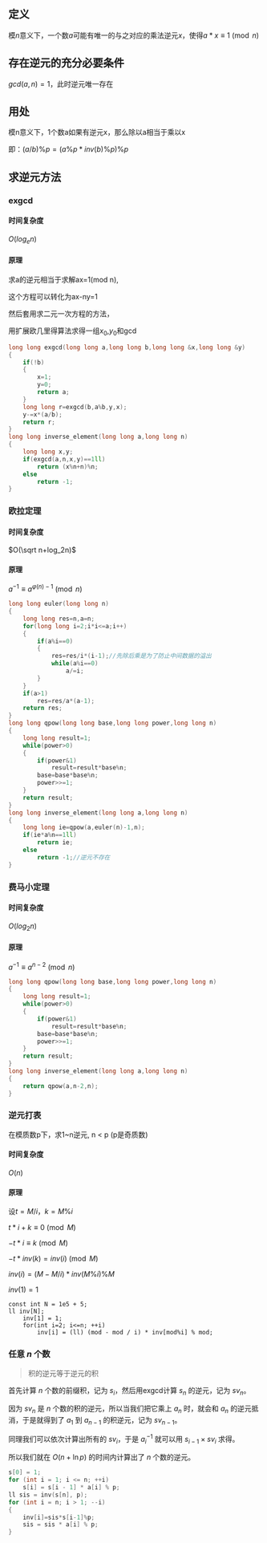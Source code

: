 ## 定义
模$n$意义下，一个数$a$可能有唯一的与之对应的乘法逆元$x$，使得$a*x \equiv 1\pmod n$

## 存在逆元的充分必要条件
$gcd(a,n)=1$，此时逆元唯一存在

## 用处
模n意义下，1个数a如果有逆元x，那么除以a相当于乘以x

即：$(a/b)\%p=(a\%p*inv(b)\%p)\%p$

## 求逆元方法

### exgcd

#### 时间复杂度

$O(log_e n)$

#### 原理

求a的逆元相当于求解ax=1(mod n),

这个方程可以转化为ax-ny=1

然后套用求二元一次方程的方法，

用扩展欧几里得算法求得一组$x_0$,$y_0$和gcd

```c++
long long exgcd(long long a,long long b,long long &x,long long &y)
{
	if(!b)
	{
		x=1;
		y=0;
		return a;
	}
	long long r=exgcd(b,a%b,y,x);
	y-=x*(a/b);
	return r;
}
long long inverse_element(long long a,long long n)
{
    long long x,y;
    if(exgcd(a,n,x,y)==1ll)
        return (x%n+n)%n;
    else
        return -1;
}
```

### 欧拉定理

#### 时间复杂度

$O(\sqrt n+log_2n)$

#### 原理

$a^{-1}\equiv a^{φ(n)-1} \pmod n$

```c++
long long euler(long long n)
{
    long long res=n,a=n;  
    for(long long i=2;i*i<=a;i++)
    {  
        if(a%i==0)
        {  
            res=res/i*(i-1);//先除后乘是为了防止中间数据的溢出
            while(a%i==0)
                a/=i;
        }
    }
    if(a>1)
        res=res/a*(a-1);
    return res;
}
long long qpow(long long base,long long power,long long n)
{
    long long result=1;
    while(power>0)
    {
        if(power&1)
            result=result*base%n;
        base=base*base%n;
        power>>=1;
    }
    return result;
}
long long inverse_element(long long a,long long n)
{
    long long ie=qpow(a,euler(n)-1,n);
    if(ie*a%n==1ll)
        return ie;
    else
        return -1;//逆元不存在
}
```
### 费马小定理

#### 时间复杂度

$O(log_2n)$

#### 原理

$a^{-1}≡a^{n-2} \pmod n$

```c++
long long qpow(long long base,long long power,long long n)
{
    long long result=1;
    while(power>0)
    {
        if(power&1)
            result=result*base%n;
        base=base*base%n;
        power>>=1;
    }
    return result;
}
long long inverse_element(long long a,long long n)
{
    return qpow(a,n-2,n);
}
```

### 逆元打表

在模质数p下，求1~n逆元, n < p (p是奇质数)

#### 时间复杂度

$O(n)$

#### 原理

设$t=M/i$，$k=M\%i$

$t*i+k\equiv 0 \pmod M$

$-t*i\equiv k \pmod M$

$-t*inv(k)=inv(i) \pmod M$

$inv(i)=(M-M/i)*inv(M\%i)\%M$

$inv(1)=1$

```
const int N = 1e5 + 5;
ll inv[N];
    inv[1] = 1;
    for(int i=2; i<=n; ++i)
        inv[i] = (ll) (mod - mod / i) * inv[mod%i] % mod;
```
### 任意 $n$ 个数

>积的逆元等于逆元的积

首先计算 $n$ 个数的前缀积，记为 $s_i$，然后用exgcd计算 $s_n$ 的逆元，记为 $sv_n$。

因为 $sv_n$ 是 $n$ 个数的积的逆元，所以当我们把它乘上 $a_n$ 时，就会和 $a_n$ 的逆元抵消，于是就得到了 $a_1$ 到 $a_{n-1}$ 的积逆元，记为 $sv_{n-1}$。

同理我们可以依次计算出所有的 $sv_i$，于是 $a_i^{-1}$ 就可以用 $s_{i-1} \times sv_i$ 求得。

所以我们就在 $O(n + \ln p)$ 的时间内计算出了 $n$ 个数的逆元。

```cpp
s[0] = 1;
for (int i = 1; i <= n; ++i)
    s[i] = s[i - 1] * a[i] % p;
ll sis = inv(s[n], p);
for (int i = n; i > 1; --i)
{
    inv[i]=sis*s[i-1]%p;
    sis = sis * a[i] % p;
}
```
